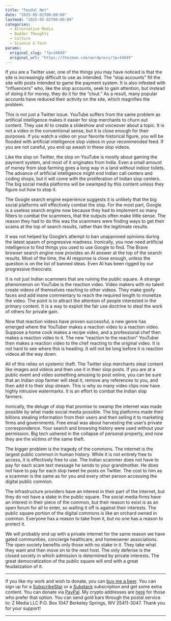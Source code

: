 ```yaml
---
title: "Feudal Net"
date: "2025-05-01T00:00:00"
lastmod: "2025-05-01T00:00:00"
categories:
  - Alternative Media
  - Badder Thoughts
  - Culture
  - Science & Tech
params:
  original_slug: "?p=34049"
  original_url: "https://thezman.com/wordpress/?p=34049"
---
```


If you are a Twitter user, one of the things you may have noticed is
that the site is increasingly difficult to use as intended. The “slop
accounts” fill the site with posts intended to game the payment system.
It is also infested with “influencers” who, like the slop accounts, seek
to gain attention, but instead of doing it for money, they do it for the
“clout.” As a result, many popular accounts have reduced their activity
on the site, which magnifies the problem.

This is not just a Twitter issue. YouTube suffers from the same problem
as artificial intelligence makes it easier for slop merchants to churn
out content. They use AI to create a slideshow and voiceover about a
topic. It is not a video in the conventional sense, but it is close
enough for their purposes. If you watch a video on your favorite
historical figure, you will be flooded with artificial intelligence slop
videos in your recommended feed. If you are not careful, you end up
awash in these slop videos.

Like the slop on Twitter, the slop on YouTube is mostly about gaming the
payment system, and most of it originates from India. Even a small
amount of money from slop farming goes a long way in a land without
indoor toilets. The advance of artificial intelligence might end Indian
call centers and coding shops, but it will come with the proliferation
of Indian slop centers. The big social media platforms will be swamped
by this content unless they figure out how to stop it.

The Google search engine experience suggests it is unlikely that the big
social platforms will effectively combat the slop. For the most part,
Google is a useless search engine now because they had to implement so
many filters to combat the scammers, that the outputs often make little
sense. The reason they had to do this was the scammers were finding ways
to get their scams at the top of search results, rather than the
legitimate results.

It was not helped by Google’s attempt to ban unapproved opinions during
the latest spasm of progressive madness. Ironically, you now need
artificial intelligence to find things you used to use Google to find.
The Brave browser search engine now provides an AI answer at the top of
the search results. Most of the time, the AI response is close enough,
unless the question is on the list of banned ideas. Even AI has been
rigged by our progressive theocrats.

It is not just Indian scammers that are ruining the public square. A
strange phenomenon on YouTube is the reaction video. Video makers with
no talent create videos of themselves reacting to other videos. They
make goofy faces and add inane commentary to reach the required length
to monetize the video. The point is to attract the attention of people
interested in the primary content. It is a way to exploit the fair use
doctrine to steal the work of others for private gain.

Now that reaction videos have proven successful, a new genre has emerged
where the YouTuber makes a reaction video to a reaction video. Suppose a
home cook makes a recipe video, and a professional chef then makes a
reaction video to it. The new “reaction to the reaction” YouTuber then
makes a reaction video to the chef reacting to the original video. It is
not hard to see where this is heading. It will not be long before it is
reaction videos all the way down.

All of this relies on systemic theft. The Twitter slop merchants steal
content like images and videos and then use it in their slop posts. If
you are at a public event and video something amusing to post online,
you can be sure that an Indian slop farmer will steal it, remove any
references to you, and then add it to their slop stream. This is why so
many video clips now have highly intrusive watermarks. It is an effort
to combat the Indian slop farmers.

Ironically, the deluge of slop that promise to swamp the internet was
made possible by what made social media possible. The big platforms made
their billions stealing information from their users and then selling it
to marketing firms and governments. Free email was about harvesting the
user’s private correspondence. Your search and browsing history were
used without your permission. Big tech ushered in the collapse of
personal property, and now they are the victims of the same theft.

The bigger problem is the tragedy of the commons. The internet is the
largest public common in human history. While it is not entirely free to
access, it is effectively free to use. The Indian scammer does not have
to pay for each scam text message he sends to your grandmother. He does
not have to pay for each slop tweet he posts on Twitter. The cost to him
as a scammer is the same as for you and every other person accessing the
digital public common.

The infrastructure providers have an interest in their part of the
internet, but they do not have a stake in the public square. The social
media firms have an interest in their piece of the common, but their
reason to exist is as an open forum for all to enter, so walling it off
is against their interests. The public square portion of the digital
commons is like an orchard owned in common. Everyone has a reason to
take from it, but no one has a reason to protect it.

We will probably end up with a private internet for the same reason we
have gated communities, concierge healthcare, and homeowner
associations. The open society benefits only those with no stake in it.
They take what they want and then move on to the next host. The only
defense is the closed society in which admission is determined by
private interests. The great democratization of the public square will
end with a great feudalization of it.

------------------------------------------------------------------------

If you like my work and wish to donate, you can
<a href="https://www.buymeacoffee.com/mujolulu" rel="noopener"
target="_blank">buy me a beer</a>. You can sign up for a
<a href="https://www.subscribestar.com/the-z-blog" rel="noopener"
target="_blank">SubscribeStar</a> or a
<a href="https://thedissident.substack.com/" rel="noopener"
target="_blank">Substack</a> subscription and get some extra content.
You can donate via <a
href="https://www.paypal.com/donate/?cmd=_s-xclick&amp;hosted_button_id=UDAS2Q8JYA6CN&amp;source=url"
rel="noopener" target="_blank">PayPal</a>. My crypto addresses are
<a href="https://thezman.com/wordpress/?page_id=22713" rel="noopener"
target="_blank">here</a> for those who prefer that option. You can send
gold bars through the postal service to: Z Media LLC P.O. Box 1047
Berkeley Springs, WV 25411-3047. Thank you for your support!

------------------------------------------------------------------------
